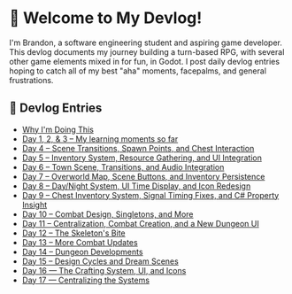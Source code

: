 # 👋 Welcome to My Devlog!

I'm Brandon, a software engineering student and aspiring game developer.  
This devlog documents my journey building a turn-based RPG, with several other game elements mixed in for fun, in Godot.
I post daily devlog entries hoping to catch all of my best "aha" moments, facepalms, and general frustrations.

## 📝 Devlog Entries

- [Why I'm Doing This](README.md)
- [Day 1, 2, & 3 – My learning moments so far](devlog/2025-05-18_thru_2025-05-20_ui_nodes_and_more.md)
- [Day 4 – Scene Transitions, Spawn Points, and Chest Interaction](devlog/2025-05-21_day4.md)
- [Day 5 – Inventory System, Resource Gathering, and UI Integration](devlog/2025-05-22_day5.md)
- [Day 6 – Town Scene, Transitions, and Audio Integration](devlog/2025-05-23_day6.md)
- [Day 7 – Overworld Map, Scene Buttons, and Inventory Persistence](devlog/2025-05-26_day7.md)
- [Day 8 – Day/Night System, UI Time Display, and Icon Redesign](devlog/2025-05-27_day8.md)
- [Day 9 – Chest Inventory System, Signal Timing Fixes, and C# Property Insight](devlog/2025-05-28_day9.md)
- [Day 10 – Combat Design, Singletons, and More](devlog/2025-06-01_day10.md)
- [Day 11 – Centralization, Combat Creation, and a New Dungeon UI](devlog/2025-06-02_day11.md)
- [Day 12 – The Skeleton's Bite](devlog/2025-06-03_day12.md)
- [Day 13 – More Combat Updates](devlog/2025-06-04_day13.md)
- [Day 14 – Dungeon Developments](devlog/2025-06-05_day14.md)
- [Day 15 – Design Cycles and Dream Scenes](devlog/2025-06-06_day15.md)
- [Day 16 — The Crafting System, UI, and Icons](devlog/2025-06-11_day16.md)
- [Day 17 — Centralizing the Systems](devlog/2025-06-12_day17.md)

